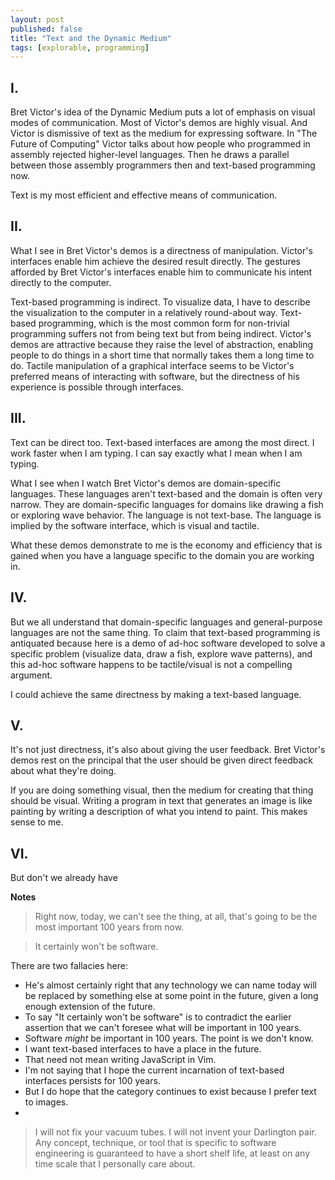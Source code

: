 ```yaml
---
layout: post
published: false
title: "Text and the Dynamic Medium"
tags: [explorable, programming]
---
```


## I.

Bret Victor's idea of the Dynamic Medium puts a lot of emphasis on visual modes
of communication.
Most of Victor's demos are highly visual.
And Victor is dismissive of text as the medium for expressing software.
In "The Future of Computing" Victor talks about how people who programmed in
assembly rejected higher-level languages.
Then he draws a parallel between those assembly programmers then and text-based
programming now.

Text is my most efficient and effective means of communication.

## II.

What I see in Bret Victor's demos is a directness of manipulation.
Victor's interfaces enable him achieve the desired result directly.
The gestures afforded by Bret Victor's interfaces enable him to communicate his
intent directly to the computer.

Text-based programming is indirect.
To visualize data, I have to describe the visualization to the computer in a
relatively round-about way.
Text-based programming, which is the most common form for non-trivial
programming suffers not from being text but from being indirect.
Victor's demos are attractive because they raise the level of abstraction,
enabling people to do things in a short time that normally takes them a long
time to do.
Tactile manipulation of a graphical interface seems to be Victor's preferred
means of interacting with software, but the directness of his experience is
possible through interfaces.

## III.

Text can be direct too.
Text-based interfaces are among the most direct.
I work faster when I am typing.
I can say exactly what I mean when I am typing.

What I see when I watch Bret Victor's demos are domain-specific languages.
These languages aren't text-based and the domain is often very narrow.
They are domain-specific languages for domains like drawing a fish or exploring
wave behavior.
The language is not text-base.
The language is implied by the software interface, which is visual and tactile.

What these demos demonstrate to me is the economy and efficiency that is gained
when you have a language specific to the domain you are working in.

## IV.

But we all understand that domain-specific languages and general-purpose
languages are not the same thing.
To claim that text-based programming is antiquated because here is a demo of
ad-hoc software developed to solve a specific problem (visualize data, draw a
fish, explore wave patterns), and this ad-hoc software happens to be
tactile/visual is not a compelling argument.

I could achieve the same directness by making a text-based language.

## V.

It's not just directness, it's also about giving the user feedback.
Bret Victor's demos rest on the principal that the user should be given direct
feedback about what they're doing.

If you are doing something visual, then the medium for creating that thing
should be visual.
Writing a program in text that generates an image is like painting by writing a
description of what you intend to paint.
This makes sense to me.

## VI.

But don't we already have

**Notes**



> Right now, today, we can't see the thing, at all, that's going to be the most
> important 100 years from now.

> It certainly won't be software.

There are two fallacies here:

- He's almost certainly right that any technology we can name today will be
  replaced by something else at some point in the future, given a long enough
  extension of the future.
- To say "It certainly won't be software" is to contradict the earlier assertion
  that we can't foresee what will be important in 100 years.
- Software _might_ be important in 100 years. 
  The point is we don't know.
- I want text-based interfaces to have a place in the future.
- That need not mean writing JavaScript in Vim.
- I'm not saying that I hope the current incarnation of text-based interfaces
  persists for 100 years.
- But I do hope that the category continues to exist because I prefer text to 
  images.
- 
> I will not fix your vacuum tubes. I will not invent your Darlington pair.
> Any concept, technique, or tool that is specific to software engineering is
> guaranteed to have a short shelf life, at least on any time scale that I
> personally care about.
